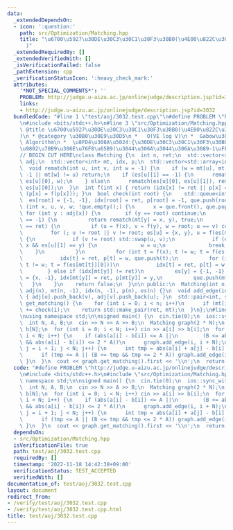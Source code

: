 ```yaml
---
data:
  _extendedDependsOn:
  - icon: ':question:'
    path: src/Optimization/Matching.hpp
    title: "\u6700\u5927\u30DE\u30C3\u30C1\u30F3\u30B0(\u4E00\u822C\u30B0\u30E9\u30D5\
      )"
  _extendedRequiredBy: []
  _extendedVerifiedWith: []
  _isVerificationFailed: false
  _pathExtension: cpp
  _verificationStatusIcon: ':heavy_check_mark:'
  attributes:
    '*NOT_SPECIAL_COMMENTS*': ''
    PROBLEM: http://judge.u-aizu.ac.jp/onlinejudge/description.jsp?id=3032
    links:
    - http://judge.u-aizu.ac.jp/onlinejudge/description.jsp?id=3032
  bundledCode: "#line 1 \"test/aoj/3032.test.cpp\"\n#define PROBLEM \"http://judge.u-aizu.ac.jp/onlinejudge/description.jsp?id=3032\"\
    \n#include <bits/stdc++.h>\n#line 3 \"src/Optimization/Matching.hpp\"\n/**\n *\
    \ @title \u6700\u5927\u30DE\u30C3\u30C1\u30F3\u30B0(\u4E00\u822C\u30B0\u30E9\u30D5\
    )\n * @category \u30B0\u30E9\u30D5\n *   O(VE log V)\n *  Gabow\u306EEdmonds'\
    \ Algorithm\n *  \u8FD4\u308A\u5024:{\u30DE\u30C3\u30C1\u30F3\u30B0\u6570,\u5404\
    \u9802\u70B9\u306E\u76F8\u65B9(\u3044\u306A\u3044\u306A\u3089-1\uFF09}\n */\n\n\
    // BEGIN CUT HERE\nclass Matching {\n  int n, ret;\n  std::vector<std::vector<int>>\
    \ adj;\n  std::vector<int> mt, idx, p;\n  std::vector<std::array<int, 2>> es;\n\
    \  void rematch(int u, int v, int w = -1) {\n    if (w = mt[u], mt[u] = v; w ==\
    \ -1 || mt[w] != u) return;\n    if (es[u][1] == -1) {\n      rematch(mt[w] =\
    \ es[u][0], w);\n    } else\n      rematch(es[u][0], es[u][1]), rematch(es[u][1],\
    \ es[u][0]);\n  }\n  int f(int x) { return (idx[x] != ret || p[x] == -1) ? x :\
    \ (p[x] = f(p[x])); }\n  bool check(int root) {\n    std::queue<int> que;\n  \
    \  es[root] = {-1, -1}, idx[root] = ret, p[root] = -1, que.push(root);\n    for\
    \ (int x, u, v, w; !que.empty();) {\n      x = que.front(), que.pop();\n     \
    \ for (int y : adj[x]) {\n        if (y == root) continue;\n        if (mt[y]\
    \ == -1) {\n          return rematch(mt[y] = x, y), true;\n        } else if (idx[y]\
    \ == ret) {\n          if (u = f(x), v = f(y), w = root; u == v) continue;\n \
    \         for (; u != root || v != root; es[u] = {x, y}, u = f(es[mt[u]][0]))\
    \ {\n            if (v != root) std::swap(u, v);\n            if (es[u][0] ==\
    \ x && es[u][1] == y) {\n              w = u;\n              break;\n        \
    \    }\n          }\n          for (int t = f(x); t != w; t = f(es[mt[t]][0]))\n\
    \            idx[t] = ret, p[t] = w, que.push(t);\n          for (int t = f(y);\
    \ t != w; t = f(es[mt[t]][0]))\n            idx[t] = ret, p[t] = w, que.push(t);\n\
    \        } else if (idx[mt[y]] != ret)\n          es[y] = {-1, -1}, es[mt[y]]\
    \ = {x, -1}, idx[mt[y]] = ret, p[mt[y]] = y,\n          que.push(mt[y]);\n   \
    \   }\n    }\n    return false;\n  }\n\n public:\n  Matching(int n) : n(n), ret(0),\
    \ adj(n), mt(n, -1), idx(n, -1), p(n), es(n) {}\n  void add_edge(int u, int v)\
    \ { adj[u].push_back(v), adj[v].push_back(u); }\n  std::pair<int, std::vector<int>>\
    \ get_matching() {\n    for (int i = 0; i < n; i++)\n      if (mt[i] == -1) ret\
    \ += check(i);\n    return std::make_pair(ret, mt);\n  }\n};\n#line 4 \"test/aoj/3032.test.cpp\"\
    \nusing namespace std;\n\nsigned main() {\n  cin.tie(0);\n  ios::sync_with_stdio(0);\n\
    \  int N, A, B;\n  cin >> N >> A >> B;\n  Matching graph(2 * N);\n  int a[N],\
    \ b[N];\n  for (int i = 0; i < N; i++) cin >> a[i] >> b[i];\n  for (int i = 0;\
    \ i < N; i++) {\n    if (abs(a[i] - b[i]) <= A ||\n        (B <= abs(a[i] - b[i])\
    \ && abs(a[i] - b[i]) <= 2 * A))\n      graph.add_edge(i, i + N);\n    for (int\
    \ j = i + 1; j < N; j++) {\n      int tmp = abs(a[i] + a[j] - b[i] - b[j]);\n\
    \      if (tmp <= A || (B <= tmp && tmp <= 2 * A)) graph.add_edge(i, j);\n   \
    \ }\n  }\n  cout << graph.get_matching().first << '\\n';\n  return 0;\n}\n"
  code: "#define PROBLEM \"http://judge.u-aizu.ac.jp/onlinejudge/description.jsp?id=3032\"\
    \n#include <bits/stdc++.h>\n#include \"src/Optimization/Matching.hpp\"\nusing\
    \ namespace std;\n\nsigned main() {\n  cin.tie(0);\n  ios::sync_with_stdio(0);\n\
    \  int N, A, B;\n  cin >> N >> A >> B;\n  Matching graph(2 * N);\n  int a[N],\
    \ b[N];\n  for (int i = 0; i < N; i++) cin >> a[i] >> b[i];\n  for (int i = 0;\
    \ i < N; i++) {\n    if (abs(a[i] - b[i]) <= A ||\n        (B <= abs(a[i] - b[i])\
    \ && abs(a[i] - b[i]) <= 2 * A))\n      graph.add_edge(i, i + N);\n    for (int\
    \ j = i + 1; j < N; j++) {\n      int tmp = abs(a[i] + a[j] - b[i] - b[j]);\n\
    \      if (tmp <= A || (B <= tmp && tmp <= 2 * A)) graph.add_edge(i, j);\n   \
    \ }\n  }\n  cout << graph.get_matching().first << '\\n';\n  return 0;\n}"
  dependsOn:
  - src/Optimization/Matching.hpp
  isVerificationFile: true
  path: test/aoj/3032.test.cpp
  requiredBy: []
  timestamp: '2022-11-18 14:42:38+09:00'
  verificationStatus: TEST_ACCEPTED
  verifiedWith: []
documentation_of: test/aoj/3032.test.cpp
layout: document
redirect_from:
- /verify/test/aoj/3032.test.cpp
- /verify/test/aoj/3032.test.cpp.html
title: test/aoj/3032.test.cpp
---
```

